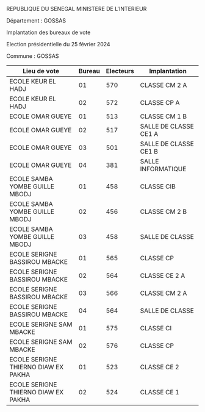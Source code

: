 REPUBLIQUE DU SENEGAL MINISTERE DE L'INTERIEUR

<!-- PageHeader="Région : FATICK" -->

Département : GOSSAS

Implantation des bureaux de vote

Election présidentielle du 25 février 2024

Commune : GOSSAS

| Lieu de vote | Bureau | Electeurs | Implantation |
| - | - | - | - |
| ECOLE KEUR EL HADJ | 01 | 570 | CLASSE CM 2 A |
| ECOLE KEUR EL HADJ | 02 | 572 | CLASSE CP A |
| ECOLE OMAR GUEYE | 01 | 513 | CLASSE CM 1 B |
| ECOLE OMAR GUEYE | 02 | 517 | SALLE DE CLASSE CE1 A |
| ECOLE OMAR GUEYE | 03 | 501 | SALLE DE CLASSE CE1 B |
| ECOLE OMAR GUEYE | 04 | 381 | SALLE INFORMATIQUE |
| ECOLE SAMBA YOMBE GUILLE MBODJ | 01 | 458 | CLASSE CIB |
| ECOLE SAMBA YOMBE GUILLE MBODJ | 02 | 456 | CLASSE CM 2 B |
| ECOLE SAMBA YOMBE GUILLE MBODJ | 03 | 458 | SALLE DE CLASSE |
| ECOLE SERIGNE BASSIROU MBACKE | 01 | 565 | CLASSE CP |
| ECOLE SERIGNE BASSIROU MBACKE | 02 | 564 | CLASSE CE 2 A |
| ECOLE SERIGNE BASSIROU MBACKE | 03 | 566 | CLASSE CM 2 A |
| ECOLE SERIGNE BASSIROU MBACKE | 04 | 564 | SALLE DE CLASSE |
| ECOLE SERIGNE SAM MBACKE | 01 | 575 | CLASSE CI |
| ECOLE SERIGNE SAM MBACKE | 02 | 576 | CLASSE CP |
| ECOLE SERIGNE THIERNO DIAW EX PAKHA | 01 | 523 | CLASSE CE 2 |
| ECOLE SERIGNE THIERNO DIAW EX PAKHA | 02 | 524 | CLASSE CE 1 |

<!-- PageNumber="3/8" -->
